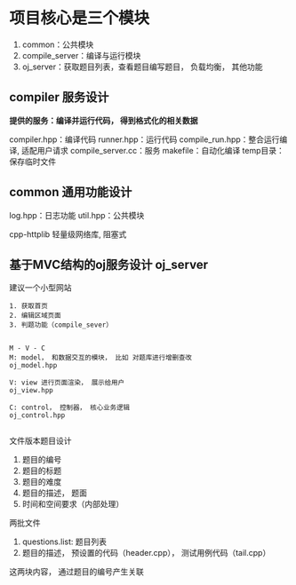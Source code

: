 # 项目核心是三个模块
1. common：公共模块
2. compile_server：编译与运行模块
3. oj_server：获取题目列表，查看题目编写题目， 负载均衡， 其他功能


## compiler 服务设计

**提供的服务：编译并运行代码， 得到格式化的相关数据**

compiler.hpp：编译代码
runner.hpp：运行代码
compile_run.hpp：整合运行编译, 适配用户请求
compile_server.cc：服务
makefile：自动化编译
temp目录：保存临时文件

## common 通用功能设计

log.hpp：日志功能
util.hpp：公共模块

cpp-httplib 轻量级网络库, 阻塞式


## 基于MVC结构的oj服务设计 oj_server
建议一个小型网站
~~~
1. 获取首页
2. 编辑区域页面
3. 判题功能（compile_sever）


M - V - C
M: model， 和数据交互的模块， 比如 对题库进行增删查改
oj_model.hpp

V: view 进行页面渲染， 展示给用户
oj_view.hpp

C: control， 控制器， 核心业务逻辑  
oj_control.hpp


~~~


文件版本题目设计
1. 题目的编号
2. 题目的标题
3. 题目的难度
4. 题目的描述， 题面
5. 时间和空间要求（内部处理）

两批文件
1. questions.list: 题目列表
2. 题目的描述， 预设置的代码（header.cpp）， 测试用例代码（tail.cpp）

这两块内容， 通过题目的编号产生关联


